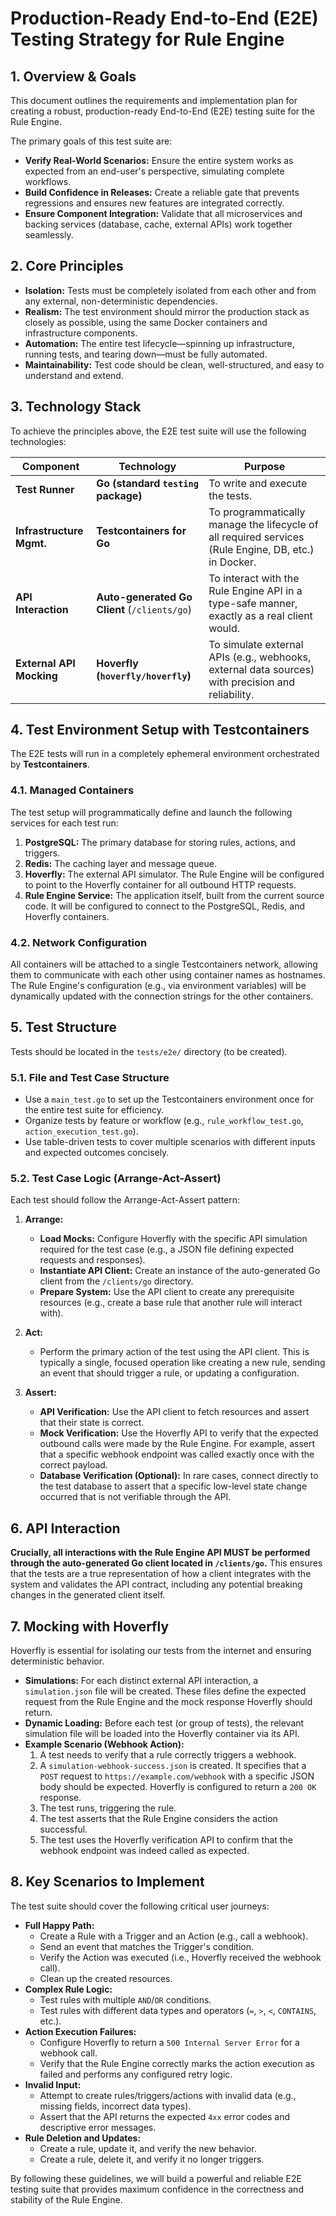 # Production-Ready End-to-End (E2E) Testing Strategy for Rule Engine

## 1. Overview & Goals

This document outlines the requirements and implementation plan for creating a robust, production-ready End-to-End (E2E) testing suite for the Rule Engine.

The primary goals of this test suite are:
- **Verify Real-World Scenarios:** Ensure the entire system works as expected from an end-user's perspective, simulating complete workflows.
- **Build Confidence in Releases:** Create a reliable gate that prevents regressions and ensures new features are integrated correctly.
- **Ensure Component Integration:** Validate that all microservices and backing services (database, cache, external APIs) work together seamlessly.

## 2. Core Principles

- **Isolation:** Tests must be completely isolated from each other and from any external, non-deterministic dependencies.
- **Realism:** The test environment should mirror the production stack as closely as possible, using the same Docker containers and infrastructure components.
- **Automation:** The entire test lifecycle—spinning up infrastructure, running tests, and tearing down—must be fully automated.
- **Maintainability:** Test code should be clean, well-structured, and easy to understand and extend.

## 3. Technology Stack

To achieve the principles above, the E2E test suite will use the following technologies:

| Component                 | Technology                                                              | Purpose                                                                                             |
| ------------------------- | ----------------------------------------------------------------------- | --------------------------------------------------------------------------------------------------- |
| **Test Runner**           | **Go (standard `testing` package)**                                     | To write and execute the tests.                                                                     |
| **Infrastructure Mgmt.**  | **Testcontainers for Go**                                               | To programmatically manage the lifecycle of all required services (Rule Engine, DB, etc.) in Docker. |
| **API Interaction**       | **Auto-generated Go Client** (`/clients/go`)                            | To interact with the Rule Engine API in a type-safe manner, exactly as a real client would.         |
| **External API Mocking**  | **Hoverfly (`hoverfly/hoverfly`)**                                      | To simulate external APIs (e.g., webhooks, external data sources) with precision and reliability.   |

## 4. Test Environment Setup with Testcontainers

The E2E tests will run in a completely ephemeral environment orchestrated by **Testcontainers**.

### 4.1. Managed Containers

The test setup will programmatically define and launch the following services for each test run:
1.  **PostgreSQL:** The primary database for storing rules, actions, and triggers.
2.  **Redis:** The caching layer and message queue.
3.  **Hoverfly:** The external API simulator. The Rule Engine will be configured to point to the Hoverfly container for all outbound HTTP requests.
4.  **Rule Engine Service:** The application itself, built from the current source code. It will be configured to connect to the PostgreSQL, Redis, and Hoverfly containers.

### 4.2. Network Configuration

All containers will be attached to a single Testcontainers network, allowing them to communicate with each other using container names as hostnames. The Rule Engine's configuration (e.g., via environment variables) will be dynamically updated with the connection strings for the other containers.

## 5. Test Structure

Tests should be located in the `tests/e2e/` directory (to be created).

### 5.1. File and Test Case Structure

- Use a `main_test.go` to set up the Testcontainers environment once for the entire test suite for efficiency.
- Organize tests by feature or workflow (e.g., `rule_workflow_test.go`, `action_execution_test.go`).
- Use table-driven tests to cover multiple scenarios with different inputs and expected outcomes concisely.

### 5.2. Test Case Logic (Arrange-Act-Assert)

Each test should follow the Arrange-Act-Assert pattern:

1.  **Arrange:**
    - **Load Mocks:** Configure Hoverfly with the specific API simulation required for the test case (e.g., a JSON file defining expected requests and responses).
    - **Instantiate API Client:** Create an instance of the auto-generated Go client from the `/clients/go` directory.
    - **Prepare System:** Use the API client to create any prerequisite resources (e.g., create a base rule that another rule will interact with).

2.  **Act:**
    - Perform the primary action of the test using the API client. This is typically a single, focused operation like creating a new rule, sending an event that should trigger a rule, or updating a configuration.

3.  **Assert:**
    - **API Verification:** Use the API client to fetch resources and assert that their state is correct.
    - **Mock Verification:** Use the Hoverfly API to verify that the expected outbound calls were made by the Rule Engine. For example, assert that a specific webhook endpoint was called exactly once with the correct payload.
    - **Database Verification (Optional):** In rare cases, connect directly to the test database to assert that a specific low-level state change occurred that is not verifiable through the API.

## 6. API Interaction

**Crucially, all interactions with the Rule Engine API MUST be performed through the auto-generated Go client located in `/clients/go`.** This ensures that the tests are a true representation of how a client integrates with the system and validates the API contract, including any potential breaking changes in the generated client itself.

## 7. Mocking with Hoverfly

Hoverfly is essential for isolating our tests from the internet and ensuring deterministic behavior.

- **Simulations:** For each distinct external API interaction, a `simulation.json` file will be created. These files define the expected request from the Rule Engine and the mock response Hoverfly should return.
- **Dynamic Loading:** Before each test (or group of tests), the relevant simulation file will be loaded into the Hoverfly container via its API.
- **Example Scenario (Webhook Action):**
    1.  A test needs to verify that a rule correctly triggers a webhook.
    2.  A `simulation-webhook-success.json` is created. It specifies that a `POST` request to `https://example.com/webhook` with a specific JSON body should be expected. Hoverfly is configured to return a `200 OK` response.
    3.  The test runs, triggering the rule.
    4.  The test asserts that the Rule Engine considers the action successful.
    5.  The test uses the Hoverfly verification API to confirm that the webhook endpoint was indeed called as expected.

## 8. Key Scenarios to Implement

The test suite should cover the following critical user journeys:

- **Full Happy Path:**
    - Create a Rule with a Trigger and an Action (e.g., call a webhook).
    - Send an event that matches the Trigger's condition.
    - Verify the Action was executed (i.e., Hoverfly received the webhook call).
    - Clean up the created resources.
- **Complex Rule Logic:**
    - Test rules with multiple `AND`/`OR` conditions.
    - Test rules with different data types and operators (`=`, `>`, `<`, `CONTAINS`, etc.).
- **Action Execution Failures:**
    - Configure Hoverfly to return a `500 Internal Server Error` for a webhook call.
    - Verify that the Rule Engine correctly marks the action execution as failed and performs any configured retry logic.
- **Invalid Input:**
    - Attempt to create rules/triggers/actions with invalid data (e.g., missing fields, incorrect data types).
    - Assert that the API returns the expected `4xx` error codes and descriptive error messages.
- **Rule Deletion and Updates:**
    - Create a rule, update it, and verify the new behavior.
    - Create a rule, delete it, and verify it no longer triggers.

By following these guidelines, we will build a powerful and reliable E2E testing suite that provides maximum confidence in the correctness and stability of the Rule Engine.
